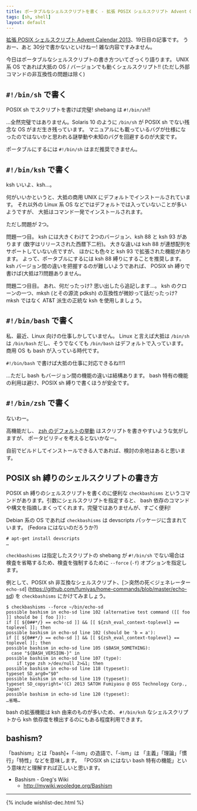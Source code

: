```yaml
---
title: ポータブルなシェルスクリプトを書く - 拡張 POSIX シェルスクリプト Advent Calendar 2013
tags: [sh, shell]
layout: default
---
```


[拡張 POSIX シェルスクリプト Advent Calendar 2013](http://www.adventar.org/calendars/212)、19日目の記事です。
うおー、あと 30分で書かないといけねー! 雑な内容ですみません。

今日はポータブルなシェルスクリプトの書き方ついてざっくり語ります。
UNIX 系 OS であれば大抵の OS / バージョンでも動くシェルスクリプト!!
(ただし外部コマンドの非互換性の問題は除く)

`#!/bin/sh` で書く
----------------------------------------------------------------------

POSIX sh でスクリプトを書けば完璧! 
shebang は `#!/bin/sh`!!

…全然完璧ではありません。Solaris 10 のように `/bin/sh` が POSIX sh でない残念な
OS がまだ生き残っています。
マニュアルにも載っているバグが仕様になったのではないかと思われる謎挙動や未知のバグを回避するのが大変です。

ポータブルにするには `#!/bin/sh` はまだ推奨できません。

`#!/bin/ksh` で書く
----------------------------------------------------------------------

ksh いいよ、ksh…。

何がいいかというと、大抵の商用 UNIX にデフォルトでインストールされています。
それ以外の Linux 系 OS などではデフォルトでは入っていないことが多いようですが、
大抵はコマンド一発でインストールされます。

ただし問題が 2つ。

問題一つ目。
ksh には大きくわけて 2つのバージョン、ksh 88 と ksh 93 があります
(数字はリリースされた西暦下二桁)。
大きな違いは ksh 88 が連想配列をサポートしていない点ですが、
ほかにも色々と ksh 93 で拡張された機能があります。
よって、ポータブルにするには ksh 88 縛りにすることを推奨します。
ksh バージョン間の違いを把握するのが難しいようであれば、
POSIX sh 縛りで書けば(大抵は?)問題ありません。

問題二つ目目。
あれ、何だったっけ? 思い出したら追記します…。
ksh のクローンの一つ、mksh (とその源流 pdksh) の互換性が微妙って話だったっけ?
mksh ではなく AT&T 派生の正統な ksh を使用しましょう。

`#!/bin/bash` で書く
----------------------------------------------------------------------

私、最近、Linux 向けの仕事しかしていません。
Linux と言えば大抵は `/bin/sh` は `/bin/bash` だし、そうでなくても
`/bin/bash` はデフォルトで入っています。
商用 OS も bash が入っている時代です。

`#!/bin/bash` で書けば大抵の仕事に対応できるね!!!1

…ただし bash もバージョン間の機能の違いは結構あります。
bash 特有の機能の利用は避け、POSIX sh 縛りで書くほうが安全です。

`#!/bin/zsh` で書く
----------------------------------------------------------------------

ないわー。

高機能だし、
[zsh のデフォルトの挙動](/2013/12/03/zsh-scripting.sh-advent-calendar.html)
はスクリプトを書きやすいような気がしますが、
ポータビリティを考えるとないかなー。

自前でビルドしてインストールできる人であれば、検討の余地はあると思います。

POSIX sh 縛りのシェルスクリプトの書き方
----------------------------------------------------------------------

POSIX sh 縛りのシェルスクリプトを書くのに便利な `checkbashisms`
というコマンドがあります。引数にシェルスクリプトを指定すると、
bash 依存のコマンドや構文を指摘しまくってくれます。完璧ではありませんが、すごく便利!

Debian 系の OS であれば `checkbashisms` は devscripts パッケージに含まれています。
(Fedora にはないのだろうか?)

``` console
# apt-get install devscripts
…
```

`checkbashisms` は指定したスクリプトの shebang が `#!/bin/sh` でない場合は
検査を省略するため、検査を強制するために `--force` (`-f`)
オプションを指定します。

例として、POSIX sh 非互換なシェルスクリプト、[＞突然の死＜ジェネレーター `echo-sd`]
(https://github.com/fumiyas/home-commands/blob/master/echo-sd) を
`checkbashisms` にかけてみましょう。

``` console
$ checkbashisms --force ~/bin/echo-sd
possible bashism in echo-sd line 102 (alternative test command ([[ foo ]] should be [ foo ])):
if [[ ${0##*/} == echo-sd ]] && [[ ${zsh_eval_context-toplevel} == toplevel ]]; then
possible bashism in echo-sd line 102 (should be 'b = a'):
if [[ ${0##*/} == echo-sd ]] && [[ ${zsh_eval_context-toplevel} == toplevel ]]; then
possible bashism in echo-sd line 105 ($BASH_SOMETHING):
  case "${BASH_VERSION-}" in
possible bashism in echo-sd line 107 (type):
    if type zsh >/dev/null 2>&1; then
possible bashism in echo-sd line 118 (typeset):
typeset SD_arg0="$0"
possible bashism in echo-sd line 119 (typeset):
typeset SD_copyright='(C) 2013 SATOH Fumiyasu @ OSS Technology Corp., Japan'
possible bashism in echo-sd line 120 (typeset):
…省略…
```

bash の拡張機能は ksh 由来のものが多いため、
`#!/bin/ksh` なシェルスクリプトから ksh
依存度を検出するのにもある程度利用できます。

bashism?
----------------------------------------------------------------------

「bashism」とは「bash]+「-ism」の造語で、「-ism」は
「主義」「理論」「慣行」「特性」などを意味します。
「POSIX sh にはない bash 特有の機能」という意味だと理解すれば正しいと思います。

  * Bashism - Greg's Wiki
    * <http://mywiki.wooledge.org/Bashism>

* * *

{% include wishlist-dec.html %}


